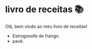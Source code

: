 # livro de receitas :books:

Olá, bem vindo ao meu livro de receitas!

- Estrogonofe de frango.
- pavê.
